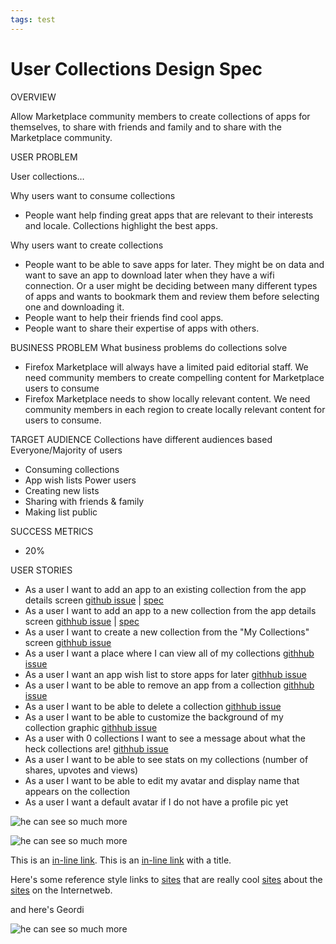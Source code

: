 ```yaml
---
tags: test
---
```


# User Collections Design Spec

OVERVIEW

Allow Marketplace community members to create collections of apps for themselves, to share with friends and family and to share with the Marketplace community.

USER PROBLEM

User collections…

Why users want to consume collections
* People want help finding great apps that are relevant to their interests and locale. Collections highlight the best apps. 

Why users want to create collections
* People want to be able to save apps for later. They might be on data and want to save an app to download later when they have a wifi connection. Or a user might be deciding between many different types of apps and wants to bookmark them and review them before selecting one and downloading it.
* People want to help their friends find cool apps. 
* People want to share their expertise of apps with others. 

BUSINESS PROBLEM
What business problems do collections solve
* Firefox Marketplace will always have a limited paid editorial staff. We need community members to create compelling content for Marketplace users to consume
* Firefox Marketplace needs to show locally relevant content. We need community members in each region to create locally relevant content for users to consume. 

TARGET AUDIENCE
Collections have different audiences based 
Everyone/Majority of users
* Consuming collections
* App wish lists
Power users
* Creating new lists
* Sharing with friends & family
* Making list public

SUCCESS METRICS
* 20%

USER STORIES
* As a user I want to add an app to an existing collection from the app details screen [github issue](https://github.com/mhanratty/marketplaceux-usercollections/issues/9) | [spec](#addappexistingcollection)
* As a user I want to add an app to a new collection from the app details screen  [githhub issue](https://github.com/mhanratty/marketplaceux-usercollections/issues/10) | [spec](#addappnewcollection)
* As a user I want to create a new collection from the "My Collections" screen [githhub issue](https://github.com/mhanratty/marketplaceux-usercollections/issues/11)
* As a user I want a place where I can view all of my collections [githhub issue](https://github.com/mhanratty/marketplaceux-usercollections/issues/19)
* As a user I want an app wish list to store apps for later [githhub issue](https://github.com/mhanratty/marketplaceux-usercollections/issues/1)
* As a user I want to be able to remove an app from a collection [githhub issue](https://github.com/mhanratty/marketplaceux-usercollections/issues/13)
* As a user I want to be able to delete a collection [githhub issue](https://github.com/mhanratty/marketplaceux-usercollections/issues/4)
* As a user I want to be able to customize the background of my collection graphic [githhub issue](https://github.com/mhanratty/marketplaceux-usercollections/issues/12)
* As a user with 0 collections I want to see a message about what the heck collections are! [githhub issue](https://github.com/mhanratty/marketplaceux-usercollections/issues/3)
* As a user I want to be able to see stats on my collections (number of shares, upvotes and views)
* As a user I want to be able to edit my avatar and display name that appears on the collection
* As a user I want a default avatar if I do not have a profile pic yet

<a name="addappexistingcollection">![he can see so much more](http://mhanratty.github.io/marketplaceux-usercollections/img/usercollections_addappexistingcollection.png)</a>

<a name="addappnewcollection">![he can see so much more](http://mhanratty.github.io/marketplaceux-usercollections/img/usercollections_addappnewcollection.png)</a>




This is an [in-line link](http://www.mozilla.org).
This is an [in-line link](http://www.mozilla.org "Link with title") with a title.

Here's some reference style links to [sites][1] that are really cool [sites][2] about the [sites][3] on the Internetweb.

[1]: http://www.mozilla.com 
[2]: http://www.twitter.com
[3]: http://www.lolcatz.com

and here's Geordi

![he can see so much more](http://tsmuse.github.io/testMarketplaceDesignSpec/img/geordi.jpg)
